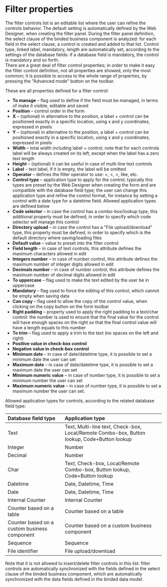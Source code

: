 # Filter properties

The filter controls list is an editable list where the user can refine the controls behavior. The default setting is automatically defined by the Web Designer, when creating the filter panel. During the filter panel definition, the select clause of the binded business component is analyzed: for each field in the select clause, a control is created and added to that list. Control type, linked label, mandatory, length are automatically set, according to the settings of the database fields: if a database field is mandatory, the control is mandatory and so forth.  
There are a great deal of filter control properties; in order to make it easy the filter control definition, not all properties are showed, only the most common; it is possible to access to the whole range of properties, by pressing the "Advanced mode" button on the toolbar.

These are all properties defined for a filter control:

* **To manage**  – flag used to define if the field must be managed, in terms of make it visible, editable and saved
* **Position**  – control order in the form
* **X**  – \(optional\) in alternative to the position, a label + control can be positioned exactly in a specific location, using x and y coordinates, expressed in pixels
* **Y**  – \(optional\) in alternative to the position, a label + control can be positioned exactly in a specific location, using x and y coordinates, expressed in pixels
* **Width**  – total width including label + control; note that for each controla label will be always created on its left, except when the label has a zero text length
* **Height**  – \(optional\) it can be useful in case of multi-line text controls
* **Label**  – text label, if it is empty, the label will be omitted
* **Operator**  – defines the filter operator to use: =, &lt;, &gt;, like, etc.
* **Control type**  – application type to apply for the control; typically this types are preset by the Web Designer when creating the form and are compatible with the database field type; the user can change this application type and refine the control format, for instance by setting a control with a date type for a datetime field. Allowed application types are defined below
* **Code selector**  – in case the control has a combo-box/lookup type, this additional property must be defined, in order to specify which code selector will manage this control
* **Directory upload**  – in case the control has a "File upload/download" type, this property must be defined, in order to specify which is the default directory where saving/loading files
* **Default value**  – value to preset into the filter control
* **Field length**  – in case of text controls, this attribute defines the maximum characters allowed in edit
* **Integers number**  – in case of number control, this attribute defines the maximum number of integer digits allowed in edit
* **Decimals number**  – in case of number control, this attribute defines the maximum number of decimal digits allowed in edit
* **To uppercase**  – flag used to make the text edited by the user be in uppercase
* **Mandatory**  – flag used to force the editing of this control, which cannot be empty when saving data
* **Can copy**  – flag used to allow the copy of the control value, when clicking on the copy button on the form toolbar
* **Right padding**  – property used to apply the right padding to a text/char control: the number is used to ensure that the final value for the control will have enough spaces on the right so that the final control value will have a length equals to this number
* **To trim**  – flag used to apply a trim to the text \(no spaces on the left and right\)
* **Positive value in check-box control** 
* **Negative value in check-box control** 
* **Minimum date**  – in case of date/datetime type, it is possible to set a minimum date the user can set
* **Maximum date**  – in case of date/datetime type, it is possible to set a maximum date the user can set
* **Minimum numeric value**  – in case of number type, it is possible to set a minimum number the user can set
* **Maximum numeric value**  – in case of number type, it is possible to set a maximum number the user can set.

Allowed application types for controls, according to the related database field type:

| Database field type | Application type |
| :--- | :--- |
| Text | Text, Multi-line text, Check-box, Local/Remote Combo-box, Button lookup, Code+Button lookup |
| Integer | Number |
| Decimal | Number |
| Char | Text, Check-box, Local/Remote Combo-box, Button lookup, Code+Button lookup |
| Datetime | Date, Datetime, Time |
| Date | Date, Datetime, Time |
| Internal Counter | Internal Counter |
| Counter based on a table | Counter based on a table |
| Counter based on a custom business component | Counter based on a custom business component |
| Sequence | Sequence |
| File identifier | File upload/download |

Note that it is not allowed to insert/delete filter controls in this list: filter controls are automatically synchronized with the fields defined in the select clause of the binded business component, which are automatically synchronized with the data fields defined in the binded data model.

